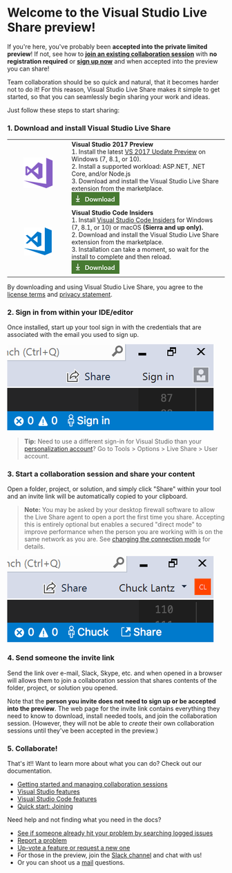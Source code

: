 # Welcome to the Visual Studio Live Share preview!

If you're here, you've probably been **accepted into the private limited preview**! If not, see how to **[join an existing collaboration session](welcome-joiner.md)** with **no registration required** or **[sign up now](http://aka.ms/vsls-signup)** and when accepted into the preview you can share!

Team collaboration should be so quick and natural, that it becomes harder not to do it! For this reason, Visual Studio Live Share makes it simple to get started, so that you can seamlessly begin sharing your work and ideas.

Just follow these steps to start sharing:

### 1. Download and install Visual Studio Live Share 

<table style="width: 100%; border-style: none;">
<tr>
    <td style="width: 128px; text-align: center; border:none;"><img src="media/vs-icon.png" /></td>
    <td>
        <strong>Visual Studio 2017 Preview</strong><br />
       1. Install the latest <a href="https://www.visualstudio.com/vs/preview/">VS 2017 Update Preview</a> on Windows (7, 8.1, or 10).<br/>
       2. Install a supported workload: ASP.NET, .NET Core, and/or Node.js<br />
       3. Download and install the Visual Studio Live Share extension from the marketplace. <br />
       <a href="http://aka.ms/vsls-dl/vs"><img style="padding: 0; spacing: 0;" src="media/download.png"></a><br />
    </td>
</tr>
<tr>
    <td style="width: 128px; text-align: center; border:none;"><img src="media/vscode-icon.png" /></td>
    <td>
        <strong>Visual Studio Code Insiders</strong><br />
        1. Install <a href="https://code.visualstudio.com/insiders/">Visual Studio Code Insiders</a> for Windows (7, 8.1, or 10) or macOS <b>(Sierra and up only).</b><br />
        2. Download and install the Visual Studio Live Share extension from the marketplace. <br />
        3. Installation can take a moment, so wait for the install to complete and then reload.<br />
        <a href="http://aka.ms/vsls-dl/vscode"><img src="media/download.png"></a>
    </td>
</tr>
</table>

By downloading and using Visual Studio Live Share, you agree to the [license terms](http://aka.ms/vsls-license) and [privacy statement](https://www.microsoft.com/en-us/privacystatement/EnterpriseDev/default.aspx).

### 2. Sign in from within your IDE/editor

Once installed, start up your tool sign in with the credentials that are associated with the email you used to sign up.

![VS Download](media/vs-sign-in-button.png) ![VS Code Download](media/vscode-sign-in-button.png)

> **Tip:** Need to use a different sign-in for Visual Studio than your [personalization account](https://docs.microsoft.com/en-us/visualstudio/ide/signing-in-to-visual-studio)? Go to Tools &gt; Options &gt; Live Share &gt; User account.

### 3. Start a collaboration session and share your content

Open a folder, project, or solution, and simply click "Share" within your tool and an invite link will be automatically copied to your clipboard. 

> **Note:** You may be asked by your desktop firewall software to allow the Live Share agent to open a port the first time you share. Accepting this is entirely optional but enables a secured "direct mode" to improve performance when the person you are working with is on the same network as you are. See [changing the connection mode](../docs/getting-started.md#changing-the-connection-mode) for details.

![VS Share Button](media/vs-share-button.png) ![VS Code Share Button](media/vscode-share-button.png)


### 4. Send someone the invite link

Send the link over e-mail, Slack, Skype, etc. and when opened in a browser will allows them to join a collaboration session that shares contents of the folder, project, or solution you opened. 

Note that the **person you invite does not need to sign up or be accepted into the preview**. The web page for the invite link contains everything they need to know to download, install needed tools, and join the collaboration session. (However, they will not be able to _create_ their own collaboration sessions until they've been accepted in the preview.)

### 5. Collaborate!

That's it!! Want to learn more about what you can do? Check out our documentation.

- [Getting started and managing collaboration sessions](../docs/getting-started.md)
- [Visual Studio features](../docs/collab-vs.md)
- [Visual Studio Code features](../docs/collab-vscode.md)
- [Quick start: Joining](welcome-joiner.md)

Need help and not finding what you need in the docs?

- [See if someone already hit your problem by searching logged issues](http://aka.ms/vsls-issues)
- [Report a problem](../CONTRIBUTING.md#filing-problem-reports)
- [Up-vote a feature or request a new one](http://aka.ms/vsls-feature-requests)
- For those in the  preview, join the [Slack channel](http://live-share.slack.com) and chat with us!
- Or you can shoot us a [mail](mailto:vsls-feedback@microsoft.com) questions.